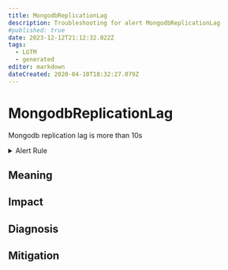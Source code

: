 ```yaml
---
title: MongodbReplicationLag
description: Troubleshooting for alert MongodbReplicationLag
#published: true
date: 2023-12-12T21:12:32.022Z
tags: 
  - LGTM
  - generated
editor: markdown
dateCreated: 2020-04-10T18:32:27.079Z
---
```


# MongodbReplicationLag

Mongodb replication lag is more than 10s

<details>
  <summary>Alert Rule</summary>

{{% rule "mongodb/dcu-mongodb-exporter.yml" "MongodbReplicationLag" %}}

{{% comment %}}

```yaml
alert: MongodbReplicationLag
expr: avg(mongodb_replset_member_optime_date{state="PRIMARY"}) - avg(mongodb_replset_member_optime_date{state="SECONDARY"}) > 10
for: 0m
labels:
    severity: critical
annotations:
    summary: MongoDB replication lag (instance {{ $labels.instance }})
    description: |-
        Mongodb replication lag is more than 10s
          VALUE = {{ $value }}
          LABELS = {{ $labels }}
    runbook: https://github.com/srerun/prometheus-alerts/blob/main/content/runbooks/dcu-mongodb-exporter/MongodbReplicationLag.md

```

{{% /comment %}}

</details>


## Meaning
[//]: # "Short paragraph that explains what the alert means"


## Impact
[//]: # "What could / will happen if the alert is not addressed"



## Diagnosis
[//]: # "Steps to take to identify the cause of the problem"



## Mitigation
[//]: # "The steps necessary to resolve the alert"
